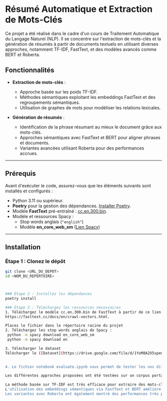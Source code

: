 # Résumé Automatique et Extraction de Mots-Clés

Ce projet a été réalisé dans le cadre d'un cours de Traitement Automatique du Langage Naturel (NLP). Il se concentre sur l'extraction de mots-clés et la génération de résumés à partir de documents textuels en utilisant diverses approches, notamment TF-IDF, FastText, et des modèles avancés comme BERT et Roberta.

## Fonctionnalités
- **Extraction de mots-clés** :  
  - Approche basée sur les poids TF-IDF.  
  - Méthodes sémantiques exploitant les embeddings FastText et des regroupements sémantiques.  
  - Utilisation de graphes de mots pour modéliser les relations lexicales.  

- **Génération de résumés** :  
  - Identification de la phrase résumant au mieux le document grâce aux mots-clés.  
  - Approches sémantiques avec FastText et BERT pour aligner phrases et documents.  
  - Variantes avancées utilisant Roberta pour des performances accrues.  

---

## Prérequis

Avant d'exécuter le code, assurez-vous que les éléments suivants sont installés et configurés :  

- Python 3.11 ou supérieur.  
- **Poetry** pour la gestion des dépendances. [Installer Poetry](https://python-poetry.org/docs/#installation).  
- Modèle **FastText** pré-entraîné : [cc.en.300.bin](https://fasttext.cc/docs/en/crawl-vectors.html).  
- Modèle et ressources Spacy :  
  - Stop words anglais (`"english"`)  
  - Modèle **en_core_web_sm** ([Lien Spacy](https://spacy.io/models/en))  

---

## Installation

### Étape 1 : Clonez le dépôt
```bash
git clone <URL_DU_DEPOT>
cd <NOM_DU_REPERTOIRE>



### Étape 2 : Installez les dépendances
poetry install

### Étape 3 : Téléchargez les ressources nécessaires
1. Téléchargez le modèle cc.en.300.bin de FastText à partir de ce lien :
https://fasttext.cc/docs/en/crawl-vectors.html.

Placez le fichier dans le répertoire racine du projet
2. Téléchargez les stop words anglais de Spacy :
 python -m spacy download en_core_web_sm
 python -m spacy download en

3. Télécharger le dataset 
Télécharger le ([Dataset](https://drive.google.com/file/d/1YoM8A2X5spemIS2palnZTVKyQk7xFMJR/view?usp=sharing)) à partir de le lien drive  déjà regroupper et trier et placer le à l'emplacement  "p_nlp/src/docfile"
 

4. Le fichier notebook evaluate.ipynb vous permet de tester les nos différentes solutions, vous y trouverez les les résultats d'exécution de lagorithme sur le jeu de donnée

Les différentes approches proposées ont été testées sur un corpus portant sur l'éthique de l'intelligence artificielle. Les résultats obtenus montrent que :

La méthode basée sur TF-IDF est très efficace pour extraire des mots-clés pertinents et trouver les phrases résumant les documents.
L'utilisation des embeddings sémantiques via FastText et BERT améliore la qualité des résumés, notamment dans des contextes où des synonymes ou des reformulations apparaissent.
Les variantes avec Roberta ont également montré des performances très prometteuses pour cette tâche.

